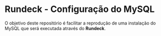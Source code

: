 # Rundeck - Configuração do MySQL

O objetivo deste repositório é facilitar a reprodução de uma instalação do MySQL que será executada
através do **Rundeck**.
